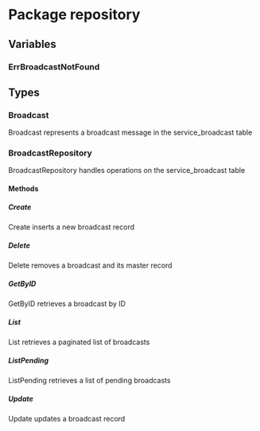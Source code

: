 # Package repository

## Variables

### ErrBroadcastNotFound

## Types

### Broadcast

Broadcast represents a broadcast message in the service_broadcast table

### BroadcastRepository

BroadcastRepository handles operations on the service_broadcast table

#### Methods

##### Create

Create inserts a new broadcast record

##### Delete

Delete removes a broadcast and its master record

##### GetByID

GetByID retrieves a broadcast by ID

##### List

List retrieves a paginated list of broadcasts

##### ListPending

ListPending retrieves a list of pending broadcasts

##### Update

Update updates a broadcast record
